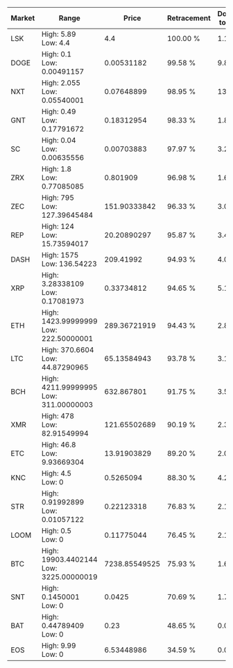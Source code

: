 | Market | Range | Price| Retracement | Doubles to 50% |
| --- | --- | --- | --- | --- |
| LSK | High: 5.89<br />Low: 4.4 | 4.4 | 100.00 % | 1.17 |
| DOGE | High: 0.1<br />Low: 0.00491157 | 0.00531182 | 99.58 % | 9.88 |
| NXT | High: 2.055<br />Low: 0.05540001 | 0.07648899 | 98.95 % | 13.80 |
| GNT | High: 0.49<br />Low: 0.17791672 | 0.18312954 | 98.33 % | 1.82 |
| SC | High: 0.04<br />Low: 0.00635556 | 0.00703883 | 97.97 % | 3.29 |
| ZRX | High: 1.8<br />Low: 0.77085085 | 0.801909 | 96.98 % | 1.60 |
| ZEC | High: 795<br />Low: 127.39645484 | 151.90333842 | 96.33 % | 3.04 |
| REP | High: 124<br />Low: 15.73594017 | 20.20890297 | 95.87 % | 3.46 |
| DASH | High: 1575<br />Low: 136.54223 | 209.41992 | 94.93 % | 4.09 |
| XRP | High: 3.28338109<br />Low: 0.17081973 | 0.33734812 | 94.65 % | 5.12 |
| ETH | High: 1423.99999999<br />Low: 222.50000001 | 289.36721919 | 94.43 % | 2.85 |
| LTC | High: 370.6604<br />Low: 44.87290965 | 65.13584943 | 93.78 % | 3.19 |
| BCH | High: 4211.99999995<br />Low: 311.00000003 | 632.867801 | 91.75 % | 3.57 |
| XMR | High: 478<br />Low: 82.91549994 | 121.65502689 | 90.19 % | 2.31 |
| ETC | High: 46.8<br />Low: 9.93669304 | 13.91903829 | 89.20 % | 2.04 |
| KNC | High: 4.5<br />Low: 0 | 0.5265094 | 88.30 % | 4.27 |
| STR | High: 0.91992899<br />Low: 0.01057122 | 0.22123318 | 76.83 % | 2.10 |
| LOOM | High: 0.5<br />Low: 0 | 0.11775044 | 76.45 % | 2.12 |
| BTC | High: 19903.4402144<br />Low: 3225.00000019 | 7238.85549525 | 75.93 % | 1.60 |
| SNT | High: 0.1450001<br />Low: 0 | 0.0425 | 70.69 % | 1.71 |
| BAT | High: 0.44789409<br />Low: 0 | 0.23 | 48.65 % | 0.00 |
| EOS | High: 9.99<br />Low: 0 | 6.53448986 | 34.59 % | 0.00 |
